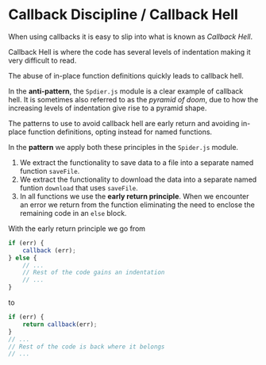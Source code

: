 # Callback Discipline / Callback Hell
When using callbacks it is easy to slip into what is known as _Callback Hell_.

Callback Hell is where the code has several levels of indentation making it very difficult to read.

The abuse of in-place function definitions quickly leads to callback hell.

In the **anti-pattern**, the `Spdier.js` module is a clear example of callback hell. It is sometimes also referred to as the _pyramid of doom_, due to how the increasing levels of indentation give rise to a pyramid shape.

The patterns to use to avoid callback hell are early return and avoiding in-place function definitions, opting instead for named functions.

In the **pattern** we apply both these principles in the `Spider.js` module.

1. We extract the functionality to save data to a file into a separate named function `saveFile`.
2. We extract the functionality to download the data into a separate named funtion `download` that uses `saveFile`.
3. In all functions we use the **early return principle**. When we encounter an error we return from the function eliminating the need to enclose the remaining code in an `else` block.

With the early return principle we go from
```javascript
if (err) {
    callback (err);
} else {
    // ...
    // Rest of the code gains an indentation
    // ...
}
```
to
```javascript
if (err) {
    return callback(err);
}
// ...
// Rest of the code is back where it belongs
// ...